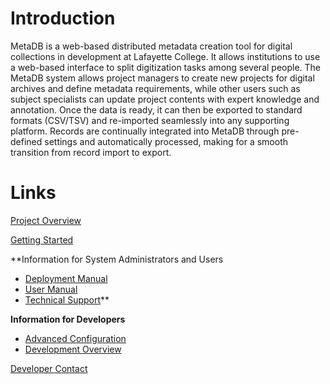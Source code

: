 # Introduction #

MetaDB is a web-based distributed metadata creation tool for digital collections in development at Lafayette College. It allows institutions to use a web-based interface to split digitization tasks among several people.
The MetaDB system allows project managers to create new projects for digital archives and define metadata requirements, while other users such as subject specialists can update project contents with expert knowledge and annotation. Once the data is ready, it can then be exported to standard formats (CSV/TSV) and re-imported seamlessly into any supporting platform. Records are continually integrated into MetaDB through pre-defined settings and automatically processed, making for a smooth transition from record import to export.


# Links #

[Project Overview](ProjectOverview.md)

[Getting Started](GettingStarted.md)

**Information for System Administrators and Users
  * [Deployment Manual](DeploymentManual.md)
  * [User Manual](UserManual.md)
  * [Technical Support](TechnicalSupport.md)**

**Information for Developers**
  * [Advanced Configuration](AdvancedConfiguration.md)
  * [Development Overview](DevelopmentOverview.md)

[Developer Contact](Contact.md)